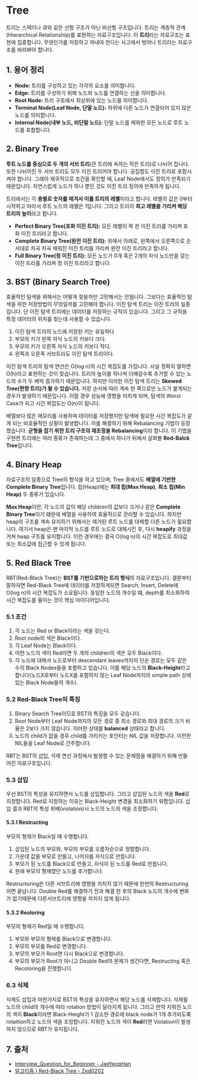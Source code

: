 # Tree

트리는 스택이나 큐와 같은 선형 구조가 아닌 비선형 구조입니다. 트리는 계층적 관계(Hierarchical Relationship)를 표현하는 자료구조입니다. 이 **트리**라는 자료구조는 표현에 집중합니다. 무엇인가를 저장하고 꺼내야 한다는 사고에서 벗어나 트리라는 자료구조를 바라봐야 합니다.

## 1. 용어 정리

- **Node:** 트리를 구성하고 있는 각각의 요소를 의미합니다.
- **Edge:** 트리를 구성하기 위해 노드와 노드를 연결하는 선을 의미합니다.
- **Root Node:** 트리 구조에서 최상위에 있는 노드를 의미합니다.
- **Terminal Node(Leaf Node, 단말 노드):** 하위에 다른 노드가 연결되어 있지 않은 노드를 의미합니다.
- **Internal Node(내부 노드, 비단말 노드):** 단말 노드를 제외한 모든 노드로 루트 노드를 포함합니다.

## 2. Binary Tree

**루트 노드를 중심으로 두 개의 서브 트리**(큰 트리에 속하는 작은 트리)로 나뉘어 집니다. 또한 나뉘어진 두 서브 트리도 모두 이진 트리어야 합니다. 공집합도 이진 트리로 포함시켜야 합니다. 그래야 재귀적으로 조건을 확인할 때, Leaf Node에서도 정의가 만족되기 때문입니다. 자연스럽게 노드가 하나 뿐인 것도 이진 트리 정의에 만족하게 됩니다.

트리에서는 각 **층별로 숫자를 매겨서 이를 트리의 레벨**이라고 합니다. 레벨의 값은 0부터 시작하고 따라서 루트 노드의 레벨은 1입니다. 그리고 트리의 **최고 레벨을 가리켜 해당 트리의 높이**라고 합니다.

- **Perfect Binary Tree(포화 이진 트리):** 모든 레벨이 꽉 찬 이진 트리를 가리켜 포화 이진 트리라고 합니다.
- **Complete Binary Tree(완전 이진 트리):** 위에서 아래로, 왼쪽에서 오른쪽으로 순서대로 차곡 차곡 채워진 이진 트리를 가리켜 완전 이진 트리라고 합니다.
- **Full Binary Tree(정 이진 트리):** 모든 노드가 0개 혹은 2개의 자식 노드만을 갖는 이진 트리를 가리켜 정 이진 트리라고 합니다.

## 3. BST (Binary Search Tree)

효율적인 탐색을 위해서는 어떻게 찾을까만 고민해서는 안됩니다. 그보다는 효율적인 탐색을 위한 저장방법이 무엇일까를 고민해야 합니다. 이진 탐색 트리는 이진 트리의 일종입니다. 단 이진 탐색 트리에는 데이터를 저장하는 규칙이 있습니다. 그리고 그 규칙을 특정 데이터의 위치를 찾는데 사용할 수 있습니다.

1. 이진 탐색 트리의 노드에 저장된 키는 유일하다
2. 부모의 키가 왼쪽 자식 노드의 키보다 크다.
3. 부모의 키가 오른쪽 자식 노드의 키보다 작다.
4. 왼쪽과 오른족 서브트리도 이진 탐색 트리이다.

이진 탐색 트리의 탐색 연산은 O(log n)의 시간 복잡도를 가집니다. 사실 정확히 말하면 O(h)라고 표현하는 것이 맞습니다. 트리의 높이를 하나씩 더해갈수록 추가할 수 있는 노드의 수가 두 배씩 증가하기 때문입니다. 하지만 이러한 이진 탐색 트리는 **Skewed Tree(편향 트리)가 될 수 있습니다.** 저장 순서에 따라 계속 한 쪽으로만 노드가 붙게되는 경우가 발생하기 때문입니다. 이럴 경우 성능에 영향을 미치게 되며, 탐색의 Worst Case가 되고 시간 복잡도는 O(n)이 됩니다.

배열보다 많은 메모리를 사용하며 데이터를 저장했지만 탐색에 필요한 시간 복잡도가 같게 되는 비효율적인 상황이 발생합니다. 이를 해결하기 위해 Rebalancing 기법이 등장했습니다. **균형을 잡기 위한 트리 구조의 재조정을 Rebalancing**이라 합니다. 이 기법을 구현한 트리에는 여러 종류가 존재하는데 그 중에서 하나가 뒤에서 살펴볼 **Red-Balck Tree**입니다.

## 4. Binary Heap

자료구조의 일종으로 Tree의 형식을 하고 있으며, Tree 중에서도 **배열에 기반한 Complete Binary Tree**입니다. 힙(Heap)에는 **최대 힙(Max Heap)**, **최소 힙(Min Heap)** 두 종류가 있습니다.

**Max Heap**이란, 각 노드의 값이 해당 children의 값보다 크거나 같은 **Complete Binary Tree**이기 떄문에 배열을 사용하여 효율적으로 관리할 수 있습니다. 하지만 heap의 구조를 계속 유지하기 위해서는 제거된 루트 노드를 대체할 다른 노드가 필요합니다. 여기서 heap은 맨 마지막 노드를 루트 노드로 대체시킨 후, 다시 **heapify** 과정을 거쳐 heap 구조를 유지합니다. 이런 경우에는 결국 O(log n)의 시간 복잡도로 최대값 또는 최소값에 접근할 수 있게 됩니다.

## 5. Red Black Tree

RBT(Red-Black Tree)는 **BST를 기반으로하는 트리 형식**의 자료구조입니다. 결론부터 말하자면 Red-Black Tree에 데이터를 저장하게되면 Search, Insert, Delete에 O(log n)의 시간 복잡도가 소요됩니다. 동일한 노드의 개수일 떄, depth를 최소화하여 시간 복잡도를 줄이는 것이 핵심 아이디어입니다.

### 5.1 조건

1. 각 노드는 Red or Black이라는 색을 갖는다.
2. Root node의 색은 Black이다.
3. 각 Leaf Node는 Black이다.
4. 어떤 노드의 색이 Red라면 두 개의 children의 색은 모두 Black이다.
5. 각 노드에 대해서 노드로부터 descendant leaves까지의 단순 경로는 모두 같은 수의 Black Nodes들을 포함하고 있습니다. 이를 해당 노드의 **Black-Height**라고 합니다(노드X로부터 노드X를 포함하지 않는 Leaf Node까지의 simple path 상에 있는 Black Node들의 개수).

### 5.2 Red-Black Tree의 특징

1. Binary Search Tree이므로 BST의 특징을 모두 갖습니다.
2. Root Node부터 Leaf Node까지의 모든 경로 중 최소 경로와 최대 경로의 크기 비율은 2보다 크지 않습니다. 이러한 상태를 **balanced** 상태라고 합니다.
3. 노드의 child가 없을 경우 child를 가리키는 포인터는 NIL 값을 저장합니다. 이런한 NIL들을 Leaf Node로 간주합니다.

RBT는 BST의 삽입, 삭제 연산 과정에서 발생할 수 있는 문제점을 해결하기 위해 만들어진 자료구조입니다.

### 5.3 삽입

우선 BST의 특성을 유지하면서 노드를 삽입합니다. 그리고 삽입된 노드의 색을 **Red**로 지정합니다. Red로 지정하는 이유는 Black-Height 변경을 최소화하기 위함입니다. 삽입 결과 RBT의 특성 위배(violation)시 노드의 노드의 색을 조정합니다.

#### 5.3.1 Restructing

부모의 형제가 Black일 때 수행합니다.

1. 삽입된 노드의 부모와, 부모의 부모를 오름차순으로 정렬합니다.
2. 가운데 값을 부모로 만들고, 나머지를 자식으로 만듭니다.
3. 부모가 된 노드를 Black으로 만들고, 자식이 된 노드를 Red로 만듭니다.
4. 원래 부모의 형재였던 노드를 추가합니다.

Restructuring은 다른 서브트리에 영향을 끼치지 않기 때문에 한번의 Restructuring이면 끝납니다. Double Red를 해결하기 전과 해결 한 후의 Black 노드의 개수에 변화가 없기때문에 다른서브트리에 영향을 끼치지 않게 됩니다.

#### 5.3.2 Reoloring

부모의 형제가 Red일 때 수행합니다.

1. 부모와 부모의 형제를 Black으로 변경합니다.
2. 부모의 부모를 Red로 변경합니다.
3. 부모의 부모가 Root면 다시 Black으로 변경합니다.
4. 부모의 부모가 Root가 아니고 Double Red의 문제가 생긴다면, Restructing 혹은 Recoloring을 진행합니다.

### 6.3 삭제

삭제도 삽입과 마찬가지로 BST의 특성을 유지하면서 해당 노드를 삭제합니다. 삭제될 노드의 child의 개수에 따라 rotation 방법이 달라지게 됩니다. 그리고 만약 지워진 노드의 색이 **Black**이라면 Black-Height가 1 감소한 경로에 black node가 1개 추가되도록 rotaition하고 노드의 색을 조정합니다. 지워진 노드의 색이 **Red**라면 Violation이 발생하지 않으므로 RBT가 유지됩니다.

## 7. 출처

- [Interview_Question_for_Beginner - JaeYeopHan](https://github.com/JaeYeopHan/Interview_Question_for_Beginner/tree/master/DataStructure#array-vs-linked-list)
- [알고리즘 ) Red-Black Tree - Zed0202](https://zeddios.tistory.com/237)

